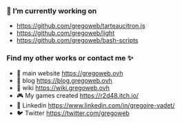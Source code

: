 ### 🔭 I’m currently working on
- https://github.com/gregoweb/tarteaucitron.js
- https://github.com/gregoweb/light
- https://github.com/gregoweb/bash-scripts

### Find my other works or contact me ✨

- 💾 main website https://gregoweb.ovh
- 🌟 blog https://blog.gregoweb.ovh
- 📝 wiki https://wiki.gregoweb.ovh
- 🎮 My games created https://r2d48.itch.io/
- 💼 Linkedin https://www.linkedin.com/in/gregoire-vadet/
- 🐦 Twitter https://twitter.com/gregoweb
<!--
**gregoweb/gregoweb** is a ✨ _special_ ✨ repository because its `README.md` (this file) appears on your GitHub profile.

Here are some ideas to get you started:

- 🔭 I’m currently working on ...
- 🌱 I’m currently learning ...
- 👯 I’m looking to collaborate on ...
- 🤔 I’m looking for help with ...
- 💬 Ask me about ...
- 📫 How to reach me: ...
- 😄 Pronouns: ...
- ⚡ Fun fact: ...
-->
